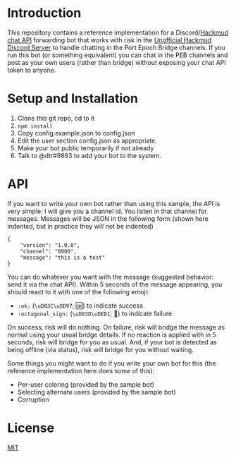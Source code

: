 # Introduction

This repository contains a reference implementation for a Discord/[Hackmud chat API](https://www.hackmud.com/chat) forwarding bot that works with risk in the [Unofficial Hackmud Discord Server](https://discord.gg/VvMkk24) to handle chatting in the Port Epoch Bridge channels. If you run this bot (or something equivalent) you can chat in the PEB channels and post as your own users (rather than bridge) without exposing your chat API token to anyone.

# Setup and Installation

1. Clone this git repo, cd to it
2. `npm install`
3. Copy config.example.json to config.json
4. Edit the user section config.json as appropriate.
5. Make your bot public temporarily if not already
6. Talk to @dtr#9893 to add your bot to the system.

# API

If you want to write your own bot rather than using this sample, the API is very simple: I will give you a channel id. You listen in that channel for messages. Messages will be JSON in the following form (shown here indented, but in practice they will not be indented)

    {
        "version": "1.0.0",
        "channel": "0000",
        "message": "this is a test"
    }

You can do whatever you want with the message (suggested behavior: send it via the chat API). Within 5 seconds of the message appearing, you should react to it with one of the following emoji:

* `:ok:` (`\uD83C\uDD97`; 🆗) to indicate success
* `:octagonal_sign:` (`\uD83D\uDED1`; 🛑) to indicate failure

On success, risk will do nothing. On failure, risk will bridge the message as normal using your usual bridge details. If no reaction is applied with in 5 seconds, risk will bridge for you as usual. And, if your bot is detected as being offline (via status), risk will bridge for you without waiting.

Some things you might want to do if you write your own bot for this (the reference implementation here does some of this):

* Per-user coloring (provided by the sample bot)
* Selecting alternate users (provided by the sample bot)
* Corruption

# License

[MIT](https://opensource.org/licenses/MIT)
